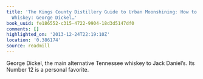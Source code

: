 ```yaml
---
title: 'The Kings County Distillery Guide to Urban Moonshining: How to Make and Drink
  Whiskey: George Dickel…'
book_uuid: fe186552-c315-4722-9904-18d3d5147df0
comments: []
highlighted_on: '2013-12-24T22:19:10Z'
location: '0.386174'
source: readmill
---
```


George Dickel, the main alternative Tennessee whiskey to Jack Daniel’s. Its Number 12 is a personal favorite.